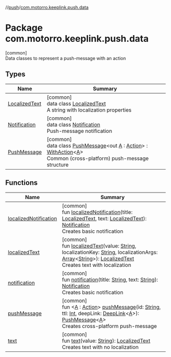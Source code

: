 //[push](../../index.md)/[com.motorro.keeplink.push.data](index.md)

# Package com.motorro.keeplink.push.data

[common]\
Data classes to represent a push-message with an action

## Types

| Name | Summary |
|---|---|
| [LocalizedText](-localized-text/index.md) | [common]<br>data class [LocalizedText](-localized-text/index.md)<br>A string with localization properties |
| [Notification](-notification/index.md) | [common]<br>data class [Notification](-notification/index.md)<br>Push-message notification |
| [PushMessage](-push-message/index.md) | [common]<br>data class [PushMessage](-push-message/index.md)&lt;out [A](-push-message/index.md) : [Action](../../../deeplink/deeplink/com.motorro.keeplink.deeplink/-action/index.md)&gt; : [WithAction](../../../deeplink/deeplink/com.motorro.keeplink.deeplink/-with-action/index.md)&lt;[A](-push-message/index.md)&gt; <br>Common (cross-platform) push-message structure |

## Functions

| Name | Summary |
|---|---|
| [localizedNotification](localized-notification.md) | [common]<br>fun [localizedNotification](localized-notification.md)(title: [LocalizedText](-localized-text/index.md), text: [LocalizedText](-localized-text/index.md)): [Notification](-notification/index.md)<br>Creates basic notification |
| [localizedText](localized-text.md) | [common]<br>fun [localizedText](localized-text.md)(value: [String](https://kotlinlang.org/api/latest/jvm/stdlib/kotlin/-string/index.html), localizationKey: [String](https://kotlinlang.org/api/latest/jvm/stdlib/kotlin/-string/index.html), localizationArgs: [Array](https://kotlinlang.org/api/latest/jvm/stdlib/kotlin/-array/index.html)&lt;[String](https://kotlinlang.org/api/latest/jvm/stdlib/kotlin/-string/index.html)&gt;): [LocalizedText](-localized-text/index.md)<br>Creates text with localization |
| [notification](notification.md) | [common]<br>fun [notification](notification.md)(title: [String](https://kotlinlang.org/api/latest/jvm/stdlib/kotlin/-string/index.html), text: [String](https://kotlinlang.org/api/latest/jvm/stdlib/kotlin/-string/index.html)): [Notification](-notification/index.md)<br>Creates basic notification |
| [pushMessage](push-message.md) | [common]<br>fun &lt;[A](push-message.md) : [Action](../../../deeplink/deeplink/com.motorro.keeplink.deeplink/-action/index.md)&gt; [pushMessage](push-message.md)(id: [String](https://kotlinlang.org/api/latest/jvm/stdlib/kotlin/-string/index.html), ttl: [Int](https://kotlinlang.org/api/latest/jvm/stdlib/kotlin/-int/index.html), deepLink: [DeepLink](../../../deeplink/deeplink/com.motorro.keeplink.deeplink/-deep-link/index.md)&lt;[A](push-message.md)&gt;): [PushMessage](-push-message/index.md)&lt;[A](push-message.md)&gt;<br>Creates cross-platform push-message |
| [text](text.md) | [common]<br>fun [text](text.md)(value: [String](https://kotlinlang.org/api/latest/jvm/stdlib/kotlin/-string/index.html)): [LocalizedText](-localized-text/index.md)<br>Creates text with no localization |
